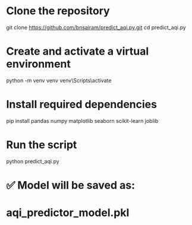 # Clone the repository
git clone https://github.com/bnsairam/predict_aqi.py.git
cd predict_aqi.py

# Create and activate a virtual environment
python -m venv venv
venv\Scripts\activate

# Install required dependencies
pip install pandas numpy matplotlib seaborn scikit-learn joblib

# Run the script
python predict_aqi.py

# ✅ Model will be saved as:
# aqi_predictor_model.pkl
